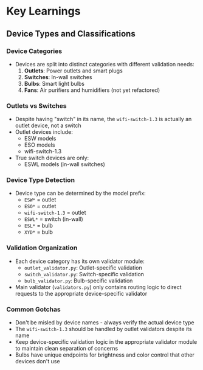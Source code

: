 # Key Learnings

## Device Types and Classifications

### Device Categories
- Devices are split into distinct categories with different validation needs:
  1. **Outlets**: Power outlets and smart plugs
  2. **Switches**: In-wall switches
  3. **Bulbs**: Smart light bulbs
  4. **Fans**: Air purifiers and humidifiers (not yet refactored)

### Outlets vs Switches
- Despite having "switch" in its name, the `wifi-switch-1.3` is actually an outlet device, not a switch
- Outlet devices include:
  - ESW models
  - ESO models
  - wifi-switch-1.3
- True switch devices are only:
  - ESWL models (in-wall switches)

### Device Type Detection
- Device type can be determined by the model prefix:
  - `ESW*` = outlet
  - `ESO*` = outlet
  - `wifi-switch-1.3` = outlet
  - `ESWL*` = switch (in-wall)
  - `ESL*` = bulb
  - `XYD*` = bulb

### Validation Organization
- Each device category has its own validator module:
  - `outlet_validator.py`: Outlet-specific validation
  - `switch_validator.py`: Switch-specific validation
  - `bulb_validator.py`: Bulb-specific validation
- Main validator (`validators.py`) only contains routing logic to direct requests to the appropriate device-specific validator

### Common Gotchas
- Don't be misled by device names - always verify the actual device type
- The `wifi-switch-1.3` should be handled by outlet validators despite its name
- Keep device-specific validation logic in the appropriate validator module to maintain clean separation of concerns
- Bulbs have unique endpoints for brightness and color control that other devices don't use 